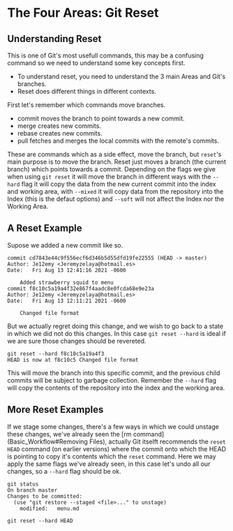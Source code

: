 # The Four Areas: Git Reset

## Understanding Reset

This is one of Git's most usefull commands, this may be a confusing command so we need to understand some key concepts first.

* To understand reset, you need to understand the 3 main Areas and Git's branches.
* Reset does different things in different contexts.

First let's remember which commands move branches.

* commit moves the branch to point towards a new commit.
* merge creates new commits.
* rebase creates new commits.
* pull fetches and merges the local commits with the remote's commits.

These are commands which as a side effect, move the branch, but `reset`'s main purpose is to move the branch. Reset just moves a branch (the current branch) which points towards a commit. Depending on the flags we give when using `git reset` it will move the branch in different ways with the `--hard` flag it will copy the data from the new current commit into the index and working area, with `--mixed` it will copy data from the repository into the Index (this is the defaut options) and `--soft` will not affect the Index nor the Working Area.

## A Reset Example

Supose we added a new commit like so.

```
commit cd7843e44c9f556ecf6d346b5d55dfd19fe22555 (HEAD -> master)
Author: Je12emy <Jeremyzelaya@hotmail.es>
Date:   Fri Aug 13 12:41:16 2021 -0600

    Added strawberry squid to menu
commit f8c10c5a19a4f32e867f4aadc8e0fcda68e9e23a
Author: Je12emy <Jeremyzelaya@hotmail.es>
Date:   Fri Aug 13 12:11:21 2021 -0600

    Changed file format
```

But we actually regret doing this change, and we wish to go back to a state in which we did not do this changes. In this case `git reset --hard` is ideal if we are sure those changes should be revereted.

```
git reset --hard f8c10c5a19a4f3
HEAD is now at f8c10c5 Changed file format
```

This will move the branch into this specific commit, and the previous child commits will be subject to garbage collection. Remember the `--hard` flag will copy the contents of the repository into the index and the working area.

## More Reset Examples

If we stage some changes, there's a few ways in which we could unstage these changes, we've already seen the [rm command](Basic_Workflow#Removing Files), actually Git itselft recommends the `reset HEAD` command (on earlier versions) where the commit onto which the HEAD is pointing to copy it's contents which the `reset` command. Here we may apply the same flags we've already seen, in this case let's undo all our changes, so a `--hard` flag should be ok.

```
git status
On branch master
Changes to be committed:
  (use "git restore --staged <file>..." to unstage)
	modified:   menu.md
```

```
git reset --hard HEAD
```
